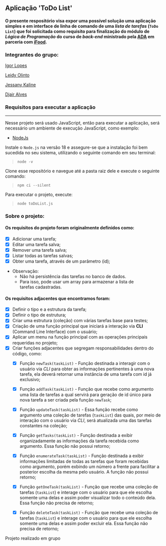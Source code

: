 ## Aplicação 'ToDo List'
#### O presente respositório visa expor uma possível solução uma aplicação simples e em interface de linha de comando de uma _lista de tarefas_ (`ToDo List`) que foi solicitada como requisito para finalização do módulo de _Lógica de Programação_ do curso de _back-end_ ministrado pela [ADA](https://ada.tech/) em parceria com [iFood](https://www.ifood.com.br/).

### Integrantes do grupo:
[Igor Lopes](https://www.linkedin.com/in/igorlopes-dev/)

[Leidy Olinto](www.linkedin.com/in/leidy-olinto)

[Jessany Kaline](https://www.linkedin.com/in/jessany-kaline/)

[Djair Alves](https://www.linkedin.com/in/djairdj)

### Requisitos para executar a aplicação
___
Nesse projeto será usado JavaScript, então para executar a aplicação, será necessário um ambiente de execução JavaScript, como exemplo:
- [NodeJs](https://nodejs.org/en/download)

Instale o `Node.js` na versão 18 e assegure-se que a instalação foi bem sucedida no seu sistema, utilizando o seguinte comando em seu terminal:
> `node -v`

Clone esse repositório e navegue até a pasta raiz dele e execute o seguinte comando:
> `npm ci --silent`

Para executar o projeto, execute:

>`node toDoList.js`

### Sobre o projeto:
#### Os requisitos do projeto foram originalmente definidos como:
- [x] Adicionar uma tarefa;
- [x] Editar uma tarefa salva;
- [x] Remover uma tarefa salva;
- [x] Listar todas as tarefas salvas;
- [x] Obter uma tarefa, através de um parâmetro (id);

- Observação:
    - Não há persistência das tarefas no banco de dados.
    - Para isso, pode usar um array para armazenar a lista de tarefas cadastradas.
#### Os requisitos adjacentes que encontramos foram:
- [x] Definir o tipo e a estrutura da tarefa;
- [x] Definir o tipo de estrutura;
- [x] Criar uma estrutura (coleção) com várias tarefas base para testes;
- [x] Criação de uma função principal que iniciará a interação via **CLI** (Command Line Interface) com o usuário;
- [x] Aplicar um menu na função principal com as operações principais requeridas no projeto;
- [x] Criar funções adjacentes que segregam responsabilidades dentro do código, como:
    - [x] Função `newTask(taskList)` - Função destinada a interagir com o usuário via *CLI* para obter as informações pertinentes à uma nova tarefa, ela deverá retornar uma instância de uma tarefa com id já exclusivo;
    - [x] Função `addTask(taskList)` - Função que recebe como argumento uma lista de tarefas a qual servirá para geração de id único para nova tarefa a ser criada pela função `newTask`;
    - [x] Função `updateTask(taskList)` - Essa função recebe como argumento uma coleção de tarefas (`taskList`) das quais, por meio de interação com o usuário via *CLI*, será atualizada uma das tarefas constantes na coleção;
    - [x] Função `getTasks(taskList)` - Função destinada a exibir organizadamente as informações da tarefa recebida como argumento. Essa função não possui retorno;
    - [x] Função `enumerateTask(taskList)` - Função destinada a exibir informações limitadas de todas as tarefas que foram recebidas como argumento, porém exbindo um número a frente para facilitar a posterior escolha da mesma pelo usuário. A função não possui retorno;
    - [x] Função `getOneTask(taskList)` - Função que recebe uma coleção de tarefas (`taskList`) e interage com o usuário para que ele escolha somente uma delas e assim poder visualizar todo o conteúdo dela. Essa função não precisa de retorno;
    - [x] Função `deleteTask(taskList)` - Função que recebe uma coleção de tarefas (`taskList`) e interage com o usuário para que ele escolha somente uma delas e assim poder excluir ela. Essa função não precisa de retorno;


Projeto realizado em grupo